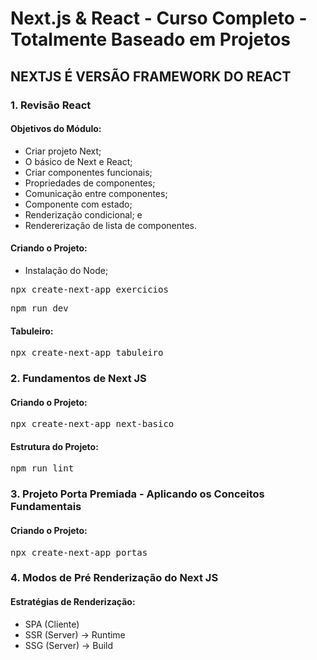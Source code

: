# Next.js & React - Curso Completo - Totalmente Baseado em Projetos
## NEXTJS É VERSÃO FRAMEWORK DO REACT

### 1. Revisão React

#### Objetivos do Módulo:
- Criar projeto Next;
- O básico de Next e React;
- Criar componentes funcionais;
- Propriedades de componentes;
- Comunicação entre componentes;
- Componente com estado;
- Renderização condicional; e
- Rendererização de lista de componentes.

#### Criando o Projeto:
- Instalação do Node;
<pre>npx create-next-app exercicios</pre>
<pre>npm run dev</pre>

#### Tabuleiro:
<pre>npx create-next-app tabuleiro</pre>

### 2. Fundamentos de Next JS

#### Criando o Projeto:
<pre>npx create-next-app next-basico</pre>

#### Estrutura do Projeto:
<pre>npm run lint</pre>

### 3. Projeto Porta Premiada - Aplicando os Conceitos Fundamentais

#### Criando o Projeto:
<pre>npx create-next-app portas</pre>

### 4. Modos de Pré Renderização do Next JS

#### Estratégias de Renderização:
- SPA (Cliente)
- SSR (Server) -> Runtime
- SSG (Server) -> Build
